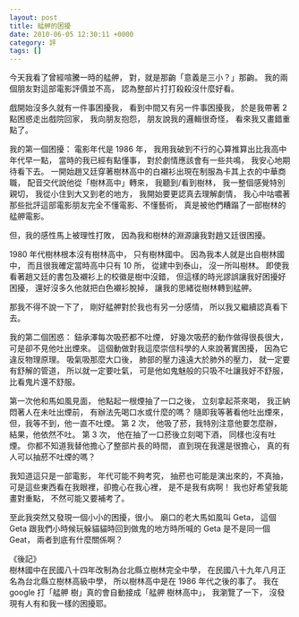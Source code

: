 ```yaml
---
layout: post
title: 艋舺的困擾
date: 2010-06-05 12:30:11 +0000
category: 評
tags: []
---
```



今天我看了曾經喧騰一時的艋舺，
對，就是那齣「意義是三小？」那齣。
我的兩個朋友對這部電影評價並不高，
認為整部片打打殺殺沒什麼好看。

戲開始沒多久就有一件事困擾我，
看到中間又有另一件事困擾我，
於是我帶著 2 點困惑走出戲院回家，
我向朋友抱怨，
朋友說我的邏輯很奇怪，
看來我又畫錯重點了。

<!--more-->

我的第一個困擾：
電影年代是 1986 年，
我用我破到不行的心算推算出比我高中年代早一點，
當時的我已經有點懂事，
對於劇情應該會有一些共鳴，
我安心地期待看下去。
一開始趙又廷穿著樹林高中的白襯衫出現在制服為卡其上衣的中華商職，
配音交代說他從「樹林高中」轉來，
我聽到/看到樹林，
我一整個感覺特別親切，
我從小住到大又到老的地方，
我開始要更認真去理解劇情，
我心中咕噥著那些批評這部電影朋友完全不懂電影、不懂藝術，
真是被他們糟蹋了一部樹林的艋舺電影。

但，我的感性馬上被理性打敗，
因為我和樹林的淵源讓我對趙又廷很困擾。

1980 年代樹林根本沒有樹林高中，
只有樹林國中。
因為我本人就是出自樹林國中，
而且很我確定當時高中只有 10 所，
從建中到泰山，
沒一所叫樹林。
即使我看著趙又廷的書包及襯衫上的校徽是樹中沒錯，
但這樣的時光謬誤讓我好困擾好困擾，
還好沒多久他就把白色襯衫脫掉，
讓我的思緒從樹林轉到艋舺。

那我不得不說一下了，
剛好艋舺對於我也有另一分感情，
所以我又繼續認真看下去。

我的第二個困惑：
鈕承澤每次吸菸都不吐煙，
好幾次吸菸的動作做得很長很大，
可是卻不見他吐出煙來。
這個動做對我這麼崇信科學的人來說著實困擾，
因為它違反物理原理。
吸氣吸那麼大口後，
肺部的壓力遠遠大於肺外的壓力，
就一定要有舒解的管道，
所以就一定要吐氣，
可是他如鬼魅般的只吸不吐讓我好不舒服，
比看鬼片還不舒服。

第一次他和馬如風見面，
他點起一根煙抽了一口之後，
立刻拿起茶來喝，
我正納悶著人在未吐出煙前，
有辦法先喝口水或什麼的嗎？
隨即我等著看他吐出煙來，
但，我等不到，他一直不吐煙。
第 2 次，
他吸了菸，我特別注意他要怎麼辦，
結果，他依然不吐。
第 3 次，
他在抽了一口菸後立刻喝下酒，
同樣也沒有吐煙。
你都不知道我替他擔心了整部片長的時間，
直到現在我還是很擔心，
真的有人可以抽菸不吐煙的嗎？

我知道這只是一部電影，
年代可能不夠考究，
抽菸也可能是演出來的，不真抽，
可是這些東西看在我眼裡，卻擔心在我心裡，
是不是我有病啊！
我也好希望我能畫對重點，
不然可能又要補考了。

至此我突然又發現一個小小的困擾，很小。
廟口的老大馬如風叫 Geta，
這個 Geta 跟我們小時候玩躲貓貓時回到做鬼的地方時所喊的 Geta 是不是同一個 Geat，
兩者到底有什麼關係啊？


《後記》<br />
樹林國中在民國八十四年改制為台北縣立樹林完全中學，
在民國八十九年八月正名為台北縣立樹林高級中學，
所以樹林高中是在 1986 年代之後的事了。
我在 google 打「艋舺 樹」真的會自動接成「艋舺 樹林高中」，
我瀏覽了一下，
沒發現有人有和我一樣的困擾耶。
